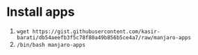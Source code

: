 # Install apps

1. `wget https://gist.githubusercontent.com/kasir-barati/db54aeefb3f5c78f80a49b856b5ce4a7/raw/manjaro-apps`
2. `/bin/bash manjaro-apps`
